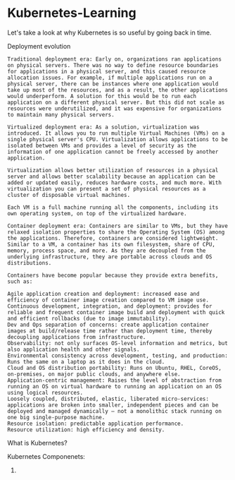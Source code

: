 # Kubernetes-Learning

Let's take a look at why Kubernetes is so useful by going back in time.

Deployment evolution

    Traditional deployment era: Early on, organizations ran applications on physical servers. There was no way to define resource boundaries for applications in a physical server, and this caused resource allocation issues. For example, if multiple applications run on a physical server, there can be instances where one application would take up most of the resources, and as a result, the other applications would underperform. A solution for this would be to run each application on a different physical server. But this did not scale as resources were underutilized, and it was expensive for organizations to maintain many physical servers.

    Virtualized deployment era: As a solution, virtualization was introduced. It allows you to run multiple Virtual Machines (VMs) on a single physical server's CPU. Virtualization allows applications to be isolated between VMs and provides a level of security as the information of one application cannot be freely accessed by another application.

    Virtualization allows better utilization of resources in a physical server and allows better scalability because an application can be added or updated easily, reduces hardware costs, and much more. With virtualization you can present a set of physical resources as a cluster of disposable virtual machines.

    Each VM is a full machine running all the components, including its own operating system, on top of the virtualized hardware.

    Container deployment era: Containers are similar to VMs, but they have relaxed isolation properties to share the Operating System (OS) among the applications. Therefore, containers are considered lightweight. Similar to a VM, a container has its own filesystem, share of CPU, memory, process space, and more. As they are decoupled from the underlying infrastructure, they are portable across clouds and OS distributions.

    Containers have become popular because they provide extra benefits, such as:

    Agile application creation and deployment: increased ease and efficiency of container image creation compared to VM image use.
    Continuous development, integration, and deployment: provides for reliable and frequent container image build and deployment with quick and efficient rollbacks (due to image immutability).
    Dev and Ops separation of concerns: create application container images at build/release time rather than deployment time, thereby decoupling applications from infrastructure.
    Observability: not only surfaces OS-level information and metrics, but also application health and other signals.
    Environmental consistency across development, testing, and production: Runs the same on a laptop as it does in the cloud.
    Cloud and OS distribution portability: Runs on Ubuntu, RHEL, CoreOS, on-premises, on major public clouds, and anywhere else.
    Application-centric management: Raises the level of abstraction from running an OS on virtual hardware to running an application on an OS using logical resources.
    Loosely coupled, distributed, elastic, liberated micro-services: applications are broken into smaller, independent pieces and can be deployed and managed dynamically – not a monolithic stack running on one big single-purpose machine.
    Resource isolation: predictable application performance.
    Resource utilization: high efficiency and density.

What is Kubernetes?



Kubernetes Componenets:

1. 
